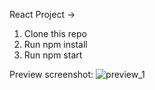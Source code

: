 React Project ->

1. Clone this repo
2. Run npm install
3. Run npm start

Preview screenshot:
![preview_1](https://user-images.githubusercontent.com/107269298/210738499-7f94df3d-d77c-4b1f-9de2-a2d9189c6a60.png)
